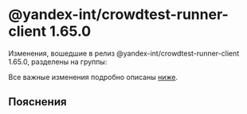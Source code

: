 # @yandex-int/crowdtest-runner-client 1.65.0

<!-- ЧЕЛОВЕЧЕСКОЕ ВСТУПЛЕНИЕ -->

Изменения, вошедшие в релиз @yandex-int/crowdtest-runner-client 1.65.0, разделены на группы:

Все важные изменения подробно описаны [ниже](#Пояснения).

## Пояснения

